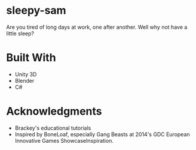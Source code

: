 # sleepy-sam

Are you tired of long days at work, one after another. Well why not have a little sleep?

# Built With
- Unity 3D
- Blender
- C#

# Acknowledgments
- Brackey's educational tutorials
- Inspired by BoneLoaf, especially Gang Beasts at 2014's GDC European Innovative Games ShowcaseInspiration.